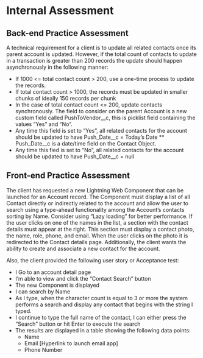 # Internal Assessment

## Back-end Practice Assessment
A technical requirement for a client is to update all related contacts once its parent account is updated.
However, if the total count of contacts to update in a transaction is greater than 200 records the update
should happen asynchronously in the following manner:
* If 1000 <= total contact count > 200, use a one-time process to update the records.
* If total contact count > 1000, the records must be updated in smaller chunks of ideally 150
records per chunk
* In the case of total contact count <= 200, update contacts synchronously.
The field to consider on the parent Account is a new custom field called PushToVendor__c, this is picklist
field containing the values “Yes” and “No”.
* Any time this field is set to “Yes”, all related contacts for the account should be updated to have
Push_Date__c = Today’s Date
 ** Push_Date__c is a date/time field on the Contact Object.
* Any time this fied is set to “No”, all related contacts for the account should be updated to have
Push_Date__c = null 

## Front-end Practice Assessment
The client has requested a new Lightning Web Component that can be launched for an Account record.
The Component must display a list of all Contact directly or indirectly related to the account and allow the
user to search using a type-ahead functionality among the Account’s contacts sorting by Name. Consider
using “Lazy loading” for better performance.
If the user clicks on one of the names in the list, a section with the contact details must appear at the
right. This section must display a contact photo, the name, role, phone, and email. When the user clicks
on the photo it is redirected to the Contact details page.
Additionally, the client wants the ability to create and associate a new contact for the account. 

Also, the client provided the following user story or Acceptance test:
* I Go to an account detail page
* I’m able to view and click the “Contact Search” button
* The new Component is displayed
* I can search by Name
* As I type, when the character count is equal to 3 or more the system performs a search and
display any contact that begins with the string I typed.
* I continue to type the full name of the contact, I can either press the “Search” button or hit
Enter to execute the search
* The results are displayed in a table showing the following data points:
  *  Name
  * Email [Hyperlink to launch email app]
  * Phone Number
